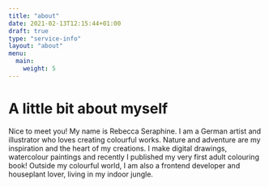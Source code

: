 ```yaml
---
title: "about"
date: 2021-02-13T12:15:44+01:00
draft: true
type: "service-info"
layout: "about"
menu:
  main:
    weight: 5
---
```


# A little bit about myself

Nice to meet you! My name is Rebecca Seraphine. I am a German artist and illustrator who loves creating colourful works. Nature and adventure are my inspiration and the heart of my creations. I make digital drawings, watercolour paintings and recently I published my very first adult colouring book! Outside my colourful world, I am also a frontend developer and houseplant lover, living in my indoor jungle.